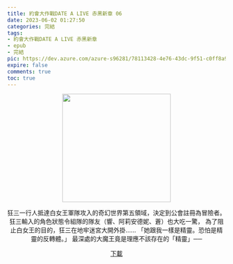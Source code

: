 ```yaml
---
title: 約會大作戰DATE A LIVE 赤黑新章 06
date: 2023-06-02 01:27:50
categories: 完結
tags:
- 約會大作戰DATE A LIVE 赤黑新章
- epub
- 完結
pic: https://dev.azure.com/azure-s96281/78113428-4e76-43dc-9f51-c0ff8a913055/_apis/git/repositories/a379171b-de46-4c10-9b0d-00da23959885/items?path=/Epub%20Cover/%E7%B4%84%E6%9C%83%E5%A4%A7%E4%BD%9C%E6%88%B0DATE%20A%20LIVE%20%E8%B5%A4%E9%BB%91%E6%96%B0%E7%AB%A0-06.jpg&versionDescriptor%5BversionOptions%5D=0&versionDescriptor%5BversionType%5D=0&versionDescriptor%5Bversion%5D=main&resolveLfs=true&%24format=octetStream&api-version=5.0
expire: false
comments: true
toc: true
---
```


<div style="text-align:center" class="kratos-post-content">

<img width="250px" src="https://dev.azure.com/azure-s96281/78113428-4e76-43dc-9f51-c0ff8a913055/_apis/git/repositories/a379171b-de46-4c10-9b0d-00da23959885/items?path=/Epub%20Cover/%E7%B4%84%E6%9C%83%E5%A4%A7%E4%BD%9C%E6%88%B0DATE%20A%20LIVE%20%E8%B5%A4%E9%BB%91%E6%96%B0%E7%AB%A0-06.jpg&versionDescriptor%5BversionOptions%5D=0&versionDescriptor%5BversionType%5D=0&versionDescriptor%5Bversion%5D=main&resolveLfs=true&%24format=octetStream&api-version=5.0">

<p>
狂三一行人抵達白女王軍隊攻入的奇幻世界第五領域，決定到公會註冊為冒險者。
狂三輸入的角色狀態令組隊的隊友（響、阿莉安德妮、蒼）也大吃一驚，
為了阻止白女王的目的，狂三在地牢迷宮大開外掛……
「她跟我一樣是精靈。恐怕是精靈的反轉體。」
最深處的大魔王竟是理應不該存在的「精靈」──
</p>

<p>
<a href="https://epubdatabase.azurewebsites.net/EBOOKS/EPUB/完結/約會大作戰/赤黑新章/DATE%20A%20BULLET%20%E7%B4%84%E6%9C%83%E5%A4%A7%E4%BD%9C%E6%88%B0%20%E8%B5%A4%E9%BB%91%E6%96%B0%E7%AB%A0%2006.epub?download=1">下載</a>
</p>

</div>
